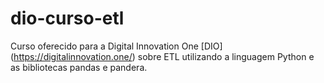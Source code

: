 # dio-curso-etl

Curso oferecido para a Digital Innovation One [DIO] (https://digitalinnovation.one/) sobre ETL utilizando a linguagem Python e as bibliotecas pandas e pandera.